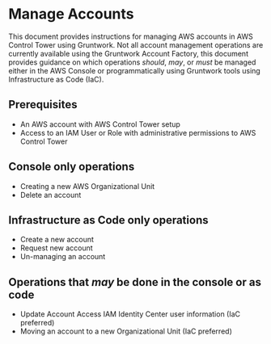 # Manage Accounts

This document provides instructions for managing AWS accounts in AWS Control Tower using Gruntwork. Not all account management operations are currently available using the Gruntwork Account Factory, this document provides guidance on which operations _should_, _may_, or _must_ be managed either in the AWS Console or programmatically using Gruntwork tools using Infrastructure as Code (IaC).

## Prerequisites

- An AWS account with AWS Control Tower setup
- Access to an IAM User or Role with administrative permissions to AWS Control Tower

## Console only operations

- Creating a new AWS Organizational Unit
- Delete an account

## Infrastructure as Code only operations

- Create a new account
- Request new account
- Un-managing an account

## Operations that _may_ be done in the console or as code

- Update Account Access IAM Identity Center user information (IaC preferred)
- Moving an account to a new Organizational Unit (IaC preferred)


<!-- ##DOCS-SOURCER-START
{
  "sourcePlugin": "local-copier",
  "hash": "d9a85b609b00bef736b1d4809937f474"
}
##DOCS-SOURCER-END -->
